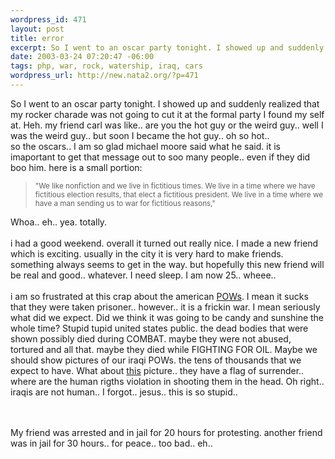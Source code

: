 ```yaml
--- 
wordpress_id: 471
layout: post
title: error
excerpt: So I went to an oscar party tonight. I showed up and suddenly realized that my rocker charade was not going to cut it at the formal party I found my self at. Heh. my friend carl was like.. are you the hot guy or the weird guy.. well I was the weird guy.. but soon I became the hot guy.. oh so hot..  so the oscars.. I am so glad michael moore said what he said. it is imaportant to get that mes...
date: 2003-03-24 07:20:47 -06:00
tags: php, war, rock, watership, iraq, cars
wordpress_url: http://new.nata2.org/?p=471
---
```

So I went to an oscar party tonight. I showed up and suddenly realized that my rocker charade was not going to cut it at the formal party I found my self at. Heh. my friend carl was like.. are you the hot guy or the weird guy.. well I was the weird guy.. but soon I became the hot guy.. oh so hot.. <br/> so the oscars.. I am so glad michael moore said what he said. it is imaportant to get that message out to soo many people.. even if they did boo him. here is a small portion:
<blockquote><small>"We like nonfiction and we live in fictitious times. We live in a time where we have fictitious election results, that elect a fictitious president. We live in a time where we have a man sending us to war for fictitious reasons,"</small></blockquote>
Whoa.. eh.. yea. totally. <br/><br/>i had a good weekend. overall it turned out really nice. I made a new friend which is exciting. usually in the city it is very hard to make friends. something always seems to get in the way. but hopefully this new friend will be real and good.. whatever. I need sleep. I am now 25.. wheee.. <br/><br/>i am so frustrated at this crap about the american <a href="http://war.watership.org/link.php?lid=772">POWs</a>. I mean it sucks that they were taken prisoner.. however.. it is a frickin war. I mean seriously what did we expect. Did we think it was going to be candy and sunshine the whole time? Stupid tupid united states public. the dead bodies that were shown possibly died during COMBAT. maybe they were not abused, tortured and all that. maybe they died while FIGHTING FOR OIL. Maybe we should show pictures of our iraqi POWs. the tens of thousands that we expect to have. What about <a href="http://war.watership.org/link.php?lid=757">this</a> picture.. they have a flag of surrender.. where are the human rigths violation in shooting them in the head. Oh right.. iraqis are not human.. I forgot.. jesus..  this is so stupid.. 

<br/><br/>My friend was arrested and in jail for 20 hours for protesting. another friend was in jail for 30 hours.. for peace.. too bad.. eh.. 

